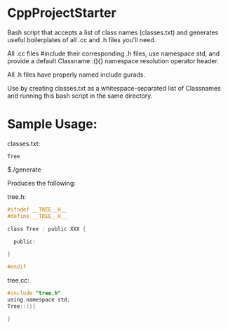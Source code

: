 CppProjectStarter
=================

Bash script that accepts a list of class names (classes.txt) and generates useful boilerplates of all .cc and .h files you'll need.

All .cc files #include their corresponding .h files, use namespace std, and provide a default Classname::(){} namespace resolution operator header.

All .h files have properly named include gurads.

Use by creating classes.txt as a whitespace-separated list of Classnames and running this bash script in the same directory.

Sample Usage:
=================
classes.txt:
```
Tree
```

$./generate

Produces the following:

tree.h:
```c
#ifndef __TREE__H__
#define __TREE__H__

class Tree : public XXX {

  public:

}

#endif
```

tree.cc:
```c
#include "tree.h"
using namespace std;
Tree::(){

}
```

